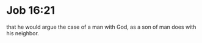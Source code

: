 # Job 16:21

that he would argue the case of a man with God, as a son of man does with his neighbor.

